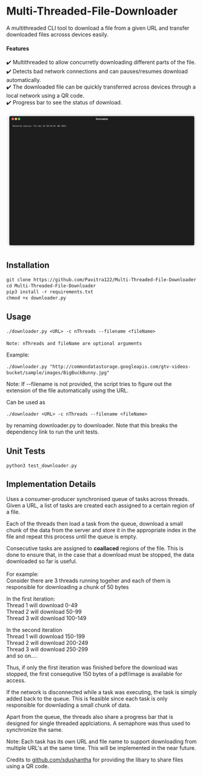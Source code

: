 # Multi-Threaded-File-Downloader

A multithreaded CLI tool to download a file from a given URL and transfer downloaded files acrosss devices easily.

#### Features
:heavy_check_mark: Multithreaded to allow concurretly downloading different parts of the file.  
:heavy_check_mark: Detects bad network connections and can pauses/resumes download automatically.   
:heavy_check_mark: The downloaded file can be quickly transferred across devices through a local network using a QR code.  
:heavy_check_mark: Progress bar to see the status of download.  


![Demo](demo/demo.gif)

## Installation

```
git clone https://github.com/Pavitra122/Multi-Threaded-File-Downloader
cd Multi-Threaded-File-Downloader
pip3 install -r requirements.txt
chmod +x downloader.py
```

## Usage

```
./downloader.py <URL> -c nThreads --filename <fileName>

Note: nThreads and fileName are optional arguments
```
Example:
```
./downloader.py "http://commondatastorage.googleapis.com/gtv-videos-bucket/sample/images/BigBuckBunny.jpg"
```

Note: If --filename is not provided, the script tries to figure out the extension of the file automatically using the URL.

Can be used as 
```
./downloader <URL> -c nThreads --filename <fileName>
```
by renaming downloader.py to downloader. Note that this breaks the dependency link to run the unit tests.


## Unit Tests

```
python3 test_downloader.py
```


## Implementation Details

Uses a consumer-producer synchronised queue of tasks across threads. Given a URL, a list of tasks are created each assigned to a certain region of a file.

Each of the threads then load a task from the queue, download a small chunk of the data from the server and store it in the appropriate index in the file and repeat this process until the queue is empty.

Consecutive tasks are assigned to **coallaced** regions of the file. This is done to ensure that, in the case that a download must be stopped, the data downloaded so far is useful.<br/>
<br/>For example:<br/>
Consider there are 3 threads running togeher and each of them is responsible for downloading a chunk of 50 bytes

In the first iteration:<br/>
Thread 1 will download 0-49<br/>
Thread 2 will download 50-99<br/>
Thread 3 will download 100-149<br/>


In the second iteration<br/>
Thread 1 will download 150-199<br/>
Thread 2 will download 200-249<br/>
Thread 3 will download 250-299<br/>
and so on....<br/>

Thus, if only the first iteration was finished before the download was stopped, the first consequtive 150 bytes of a pdf/image is available for access. 

If the network is disconnected while a task was executing, the task is simply added back to the queue. This is feasible since each task is only responsible for downlading a small chunk of data.

Apart from the queue, the threads also share a progress bar that is designed for single threaded applciations. A semaphore was thus used to synchronize the same.

Note: 
Each task has its own URL and file name to support downloading from multiple URL's at the same time. This will be implemented in the near future.

Credits to [github.com/sdushantha](https://github.com/sdushantha/qr-filetransfer) for providing the libary to share files using a QR code. 





